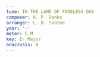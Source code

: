 ```yaml
---
tune: IN THE LAND OF FADELESS DAY
composer: H. P. Danks
arranger: L. D. Santee
year: '-'
meter: C.M
key: E♭ Major
anacrusis: 0
---
```

